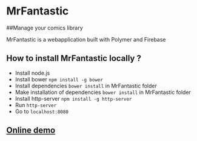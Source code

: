 # MrFantastic

##Manage your comics library

MrFantastic is a webapplication built with Polymer and Firebase

## How to install MrFantastic locally ?

* Install node.js
* Install bower `npm install -g bower`
* Install dependencies `bower install` in MrFantastic folder
* Make installation of dependencies `bower install` in MrFantastic folder
* Install http-server `npm install -g http-server`
* Run `http-server`
* Go to `localhost:8080`

## [Online demo](http://perruche.github.io/MrFantastic/)